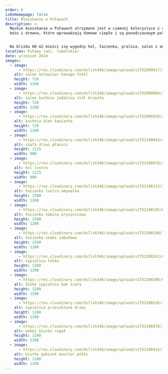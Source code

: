 ```yaml
---
order: 6
isOnHomepage: false
title: Mieszkanie w Puławach
description: >-
  Męskie mieszkanie w Puławach utrzymane jest w ciemnej kolorystyce z dodatkiem
  beżu i drewna, które wprowadzają domowe ciepłe i są ponadczasowym połączniem, 


  Na blisko 60 m2 mieści się wygodny hol, łazienka, pralnia, salon z aneksem kuchennym, sypialnia i gabinet home office. Całość bardzo spójna i powściągliwa, z dużą ilością miejsca na przechowywanie – tak jak chciał Inwestor.
location: Puławy (woj. lubelskie)
date: wrzesień 2024
images:
  - image:
      - https://res.cloudinary.com/dsllxh346/image/upload/v1752099817/1_salon_2_nowy_logo_hmoshs.jpg
    alt: salon telewizor kanapa fotel
    height: 720
    width: 1280
  - image:
      - https://res.cloudinary.com/dsllxh346/image/upload/v1752099869/2_salon_3ed_debwt4.jpg
    alt: salon kuchnia jadalnia stół krzesła
    height: 720
    width: 1280
  - image:
      - https://res.cloudinary.com/dsllxh346/image/upload/v1752099920/3_salon_kuchnia_1_qmiupe.jpg
    alt: kuchnia blat kawiarka
    height: 720
    width: 1280
  - image:
      - https://res.cloudinary.com/dsllxh346/image/upload/v1752100043/4_hol_2_korekta_yhg6qn.jpg
    alt: szafa drzwi płaszcz
    height: 1125
    width: 900
  - image:
      - https://res.cloudinary.com/dsllxh346/image/upload/v1752100078/4_hol_fc0dey.jpg
    alt: hol lustro
    height: 1125
    width: 900
  - image:
      - https://res.cloudinary.com/dsllxh346/image/upload/v1752100113/5_ed_%C5%82%C4%85zienka_-_blat_granitowy_nykshm.jpg
    alt: łazienka lustro umywalka
    height: 1500
    width: 1200
  - image:
      - https://res.cloudinary.com/dsllxh346/image/upload/v1752100155/6_%C5%81AZIENKA_2_ed_zkscsw.jpg
    alt: łazienka kabina prysznicowa
    height: 1500
    width: 1200
  - image:
      - https://res.cloudinary.com/dsllxh346/image/upload/v1752100199/7_%C5%81AZIENKA_3_ed_wlsgj8.jpg
    alt: łazienka sedes zabudowa
    height: 1500
    width: 1200
  - image:
      - https://res.cloudinary.com/dsllxh346/image/upload/v1752100241/8_sypialnia_2_lhoa3q.jpg
    alt: sypialnia łóżko
    height: 1200
    width: 1200
  - image:
      - https://res.cloudinary.com/dsllxh346/image/upload/v1752100280/9_sypialnia_3_ed_1_osox7b.jpg
    alt: łóżko sypialnia bok szafa
    height: 1200
    width: 1200
  - image:
      - https://res.cloudinary.com/dsllxh346/image/upload/v1752100326/10_sypialnia_1_ed_i8kd5u.jpg
    alt: sypialnia przeszklone drzwi
    height: 1200
    width: 1200
  - image:
      - https://res.cloudinary.com/dsllxh346/image/upload/v1752100378/11_gabinet_1_tn01sc.jpg
    alt: pokój biurko regał
    height: 1200
    width: 1200
  - image:
      - https://res.cloudinary.com/dsllxh346/image/upload/v1752100415/12_gabinet_2_lcqghf.jpg
    alt: biurko gabinet monitor półki
    height: 1200
    width: 1200
---
```


